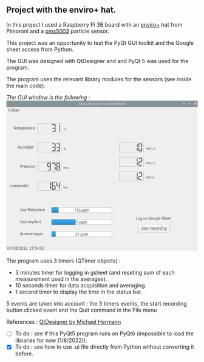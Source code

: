## Project with the enviro+ hat.

In this project I used a Raspberry Pi 3B board with an [enviro+](https://shop.pimoroni.com/products/enviro?variant=31155658457171) hat from Pimoroni and a [pms5003](https://github.com/m2mlorawan/datasheet/blob/master/plantower-pms5003-manual_v2-3.pdf) particle sensor.

This project was an opportunity to test the PyQt GUI toolkit and the Google sheet access from Python.

The GUI was designed with QtDesigner and and PyQt 5 was used for the program. 

The program uses the relevant library modules for the sensors (see inside the main code).

*The GUI window is the following :*
![](enviro_gui.jpg)

The program uses 3 timers (QTimer objects) :

- 3 minutes timer for logging in gsheet (and reseting sum of each measurement used in the averages).
- 10 seconds timer for data acquisition and averaging.
- 1 second timer to display the time in the status bar.

5 events are taken into account : the 3 timers events, the start recording button clicked event and the Quit command in the File menu

References : [QtDesigner by Michael Hermann](https://build-system.fman.io/qt-designer-download)

- [ ] To do : see if this PyQt5 program runs on PyQt6 (impossible to load the libraries for now (1/8/2022)).
- [x] To do : see how to use .ui file directly from Python without converting it before.
